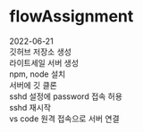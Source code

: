 # flowAssignment

2022-06-21   
깃허브 저장소 생성   
라이트세일 서버 생성   
npm, node 설치   
서버에 깃 클론   
sshd 설정에 password 접속 허용   
sshd 재시작   
vs code 원격 접속으로 서버 연결   
